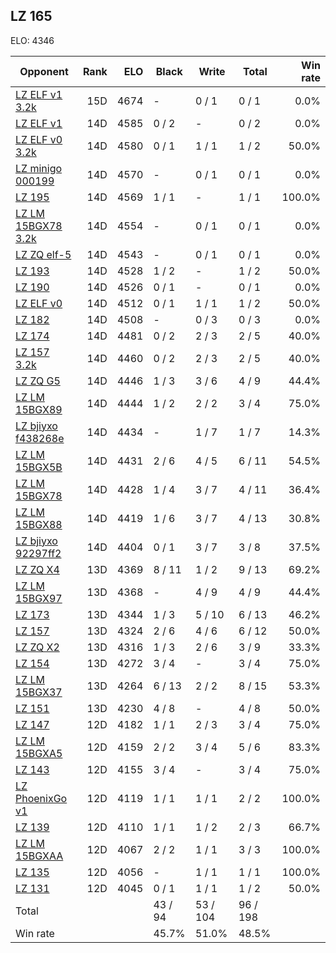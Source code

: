## LZ 165 ##

ELO: 4346

Opponent | Rank | ELO | Black | Write | Total | Win rate
---------|-----:|----:|-------|-------|-------|-------:
[LZ ELF v1 3.2k](LZ%20ELF%20v1%203.2k.md) | 15D | 4674 | - | 0 / 1 | 0 / 1 | 0.0%
[LZ ELF v1](LZ%20ELF%20v1.md) | 14D | 4585 | 0 / 2 | - | 0 / 2 | 0.0%
[LZ ELF v0 3.2k](LZ%20ELF%20v0%203.2k.md) | 14D | 4580 | 0 / 1 | 1 / 1 | 1 / 2 | 50.0%
[LZ minigo 000199](LZ%20minigo%20000199.md) | 14D | 4570 | - | 0 / 1 | 0 / 1 | 0.0%
[LZ 195](LZ%20195.md) | 14D | 4569 | 1 / 1 | - | 1 / 1 | 100.0%
[LZ LM 15BGX78 3.2k](LZ%20LM%2015BGX78%203.2k.md) | 14D | 4554 | - | 0 / 1 | 0 / 1 | 0.0%
[LZ ZQ elf-5](LZ%20ZQ%20elf-5.md) | 14D | 4543 | - | 0 / 1 | 0 / 1 | 0.0%
[LZ 193](LZ%20193.md) | 14D | 4528 | 1 / 2 | - | 1 / 2 | 50.0%
[LZ 190](LZ%20190.md) | 14D | 4526 | 0 / 1 | - | 0 / 1 | 0.0%
[LZ ELF v0](LZ%20ELF%20v0.md) | 14D | 4512 | 0 / 1 | 1 / 1 | 1 / 2 | 50.0%
[LZ 182](LZ%20182.md) | 14D | 4508 | - | 0 / 3 | 0 / 3 | 0.0%
[LZ 174](LZ%20174.md) | 14D | 4481 | 0 / 2 | 2 / 3 | 2 / 5 | 40.0%
[LZ 157 3.2k](LZ%20157%203.2k.md) | 14D | 4460 | 0 / 2 | 2 / 3 | 2 / 5 | 40.0%
[LZ ZQ G5](LZ%20ZQ%20G5.md) | 14D | 4446 | 1 / 3 | 3 / 6 | 4 / 9 | 44.4%
[LZ LM 15BGX89](LZ%20LM%2015BGX89.md) | 14D | 4444 | 1 / 2 | 2 / 2 | 3 / 4 | 75.0%
[LZ bjiyxo f438268e](LZ%20bjiyxo%20f438268e.md) | 14D | 4434 | - | 1 / 7 | 1 / 7 | 14.3%
[LZ LM 15BGX5B](LZ%20LM%2015BGX5B.md) | 14D | 4431 | 2 / 6 | 4 / 5 | 6 / 11 | 54.5%
[LZ LM 15BGX78](LZ%20LM%2015BGX78.md) | 14D | 4428 | 1 / 4 | 3 / 7 | 4 / 11 | 36.4%
[LZ LM 15BGX88](LZ%20LM%2015BGX88.md) | 14D | 4419 | 1 / 6 | 3 / 7 | 4 / 13 | 30.8%
[LZ bjiyxo 92297ff2](LZ%20bjiyxo%2092297ff2.md) | 14D | 4404 | 0 / 1 | 3 / 7 | 3 / 8 | 37.5%
[LZ ZQ X4](LZ%20ZQ%20X4.md) | 13D | 4369 | 8 / 11 | 1 / 2 | 9 / 13 | 69.2%
[LZ LM 15BGX97](LZ%20LM%2015BGX97.md) | 13D | 4368 | - | 4 / 9 | 4 / 9 | 44.4%
[LZ 173](LZ%20173.md) | 13D | 4344 | 1 / 3 | 5 / 10 | 6 / 13 | 46.2%
[LZ 157](LZ%20157.md) | 13D | 4324 | 2 / 6 | 4 / 6 | 6 / 12 | 50.0%
[LZ ZQ X2](LZ%20ZQ%20X2.md) | 13D | 4316 | 1 / 3 | 2 / 6 | 3 / 9 | 33.3%
[LZ 154](LZ%20154.md) | 13D | 4272 | 3 / 4 | - | 3 / 4 | 75.0%
[LZ LM 15BGX37](LZ%20LM%2015BGX37.md) | 13D | 4264 | 6 / 13 | 2 / 2 | 8 / 15 | 53.3%
[LZ 151](LZ%20151.md) | 13D | 4230 | 4 / 8 | - | 4 / 8 | 50.0%
[LZ 147](LZ%20147.md) | 12D | 4182 | 1 / 1 | 2 / 3 | 3 / 4 | 75.0%
[LZ LM 15BGXA5](LZ%20LM%2015BGXA5.md) | 12D | 4159 | 2 / 2 | 3 / 4 | 5 / 6 | 83.3%
[LZ 143](LZ%20143.md) | 12D | 4155 | 3 / 4 | - | 3 / 4 | 75.0%
[LZ PhoenixGo v1](LZ%20PhoenixGo%20v1.md) | 12D | 4119 | 1 / 1 | 1 / 1 | 2 / 2 | 100.0%
[LZ 139](LZ%20139.md) | 12D | 4110 | 1 / 1 | 1 / 2 | 2 / 3 | 66.7%
[LZ LM 15BGXAA](LZ%20LM%2015BGXAA.md) | 12D | 4067 | 2 / 2 | 1 / 1 | 3 / 3 | 100.0%
[LZ 135](LZ%20135.md) | 12D | 4056 | - | 1 / 1 | 1 / 1 | 100.0%
[LZ 131](LZ%20131.md) | 12D | 4045 | 0 / 1 | 1 / 1 | 1 / 2 | 50.0%
Total | | | 43 / 94 | 53 / 104 | 96 / 198 | 
Win rate| | | 45.7% | 51.0% | 48.5% | 
